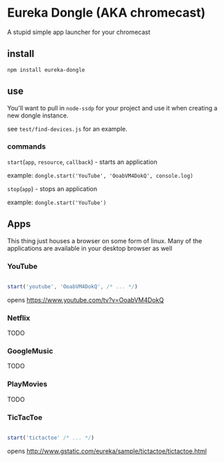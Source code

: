 # Eureka Dongle (AKA chromecast)

A stupid simple app launcher for your chromecast

## install

`npm install eureka-dongle`

## use

You'll want to pull in `node-ssdp` for your project and use it when creating a new dongle instance.

see `test/find-devices.js` for an example.

### commands

`start`(`app`, `resource`, `callback`) - starts an application

example: `dongle.start('YouTube', 'OoabVM4DokQ', console.log)`

`stop`(`app`) - stops an application

example: `dongle.start('YouTube')`



## Apps

This thing just houses a browser on some form of linux. Many of the applications are available in your desktop browser as well

### YouTube

```javascript

start('youtube', 'OoabVM4DokQ', /* ... */)

```

opens https://www.youtube.com/tv?v=OoabVM4DokQ

### Netflix

TODO

### GoogleMusic

TODO

### PlayMovies

TODO

### TicTacToe

```javascript

start('tictactoe' /* ... */)

```

opens http://www.gstatic.com/eureka/sample/tictactoe/tictactoe.html
